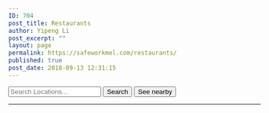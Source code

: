 ```yaml
---
ID: 704
post_title: Restaurants
author: Yipeng Li
post_excerpt: ""
layout: page
permalink: https://safeworkmel.com/restaurants/
published: true
post_date: 2018-09-13 12:31:15
---
```

<style>
        input[type=text], select, textarea {<br />
            width: 50%;<br />
            padding: 20px;<br />
            border: 1px solid #ccc;<br />
            border-radius: 12px;<br />
            resize: vertical;<br />
        }<br />
        .button {<br />
            background-color: #008CBA;<br />
            border: none;<br />
            color: white;<br />
            padding: 11px;<br />
            text-align: center;<br />
            text-decoration: none;<br />
            display: inline-block;<br />
            font-size: 16px;<br />
            margin: 4px 2px;<br />
            cursor: pointer;<br />
        }<br />
        .button1 {<br />
            border-radius: 12px;<br />
            width: 150px;<br />
        }<br />
    </style>    <meta charset="UTF-8">
<meta name="viewport" content="width=device-width, initial-scale=1.0">
<meta http-equiv="X-UA-Compatible" content="ie=edge">
<!--https://code.jquery.com/jquery-3.3.1.js
    https://code.jquery.com/jquery-3.3.1.min.js -->
<title>Near Restaurant</title>
     	<link rel="stylesheet" href="https://fonts.googleapis.com/css?family=Open+Sans:300,400"><!-- Google web font "Open Sans" -->
<p id="demo"></p>
                        <input type="text" id="localtion" name="localtion" placeholder="Search Locations..." required="">
<button type="submit" onclick="codeAddress()">Search</button>
<button title="Click here for current location" onclick="getLocation()" type="submit">See nearby</button>

<hr>